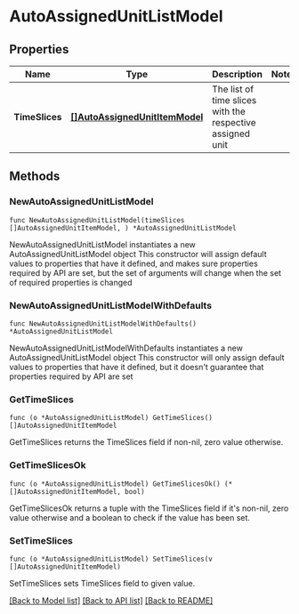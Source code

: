 # AutoAssignedUnitListModel

## Properties

Name | Type | Description | Notes
------------ | ------------- | ------------- | -------------
**TimeSlices** | [**[]AutoAssignedUnitItemModel**](AutoAssignedUnitItemModel.md) | The list of time slices with the respective assigned unit | 

## Methods

### NewAutoAssignedUnitListModel

`func NewAutoAssignedUnitListModel(timeSlices []AutoAssignedUnitItemModel, ) *AutoAssignedUnitListModel`

NewAutoAssignedUnitListModel instantiates a new AutoAssignedUnitListModel object
This constructor will assign default values to properties that have it defined,
and makes sure properties required by API are set, but the set of arguments
will change when the set of required properties is changed

### NewAutoAssignedUnitListModelWithDefaults

`func NewAutoAssignedUnitListModelWithDefaults() *AutoAssignedUnitListModel`

NewAutoAssignedUnitListModelWithDefaults instantiates a new AutoAssignedUnitListModel object
This constructor will only assign default values to properties that have it defined,
but it doesn't guarantee that properties required by API are set

### GetTimeSlices

`func (o *AutoAssignedUnitListModel) GetTimeSlices() []AutoAssignedUnitItemModel`

GetTimeSlices returns the TimeSlices field if non-nil, zero value otherwise.

### GetTimeSlicesOk

`func (o *AutoAssignedUnitListModel) GetTimeSlicesOk() (*[]AutoAssignedUnitItemModel, bool)`

GetTimeSlicesOk returns a tuple with the TimeSlices field if it's non-nil, zero value otherwise
and a boolean to check if the value has been set.

### SetTimeSlices

`func (o *AutoAssignedUnitListModel) SetTimeSlices(v []AutoAssignedUnitItemModel)`

SetTimeSlices sets TimeSlices field to given value.



[[Back to Model list]](../README.md#documentation-for-models) [[Back to API list]](../README.md#documentation-for-api-endpoints) [[Back to README]](../README.md)


